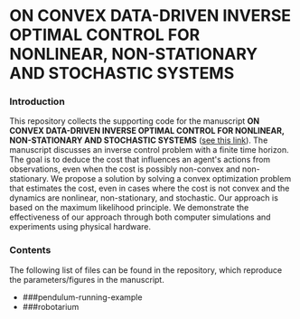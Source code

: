# ON CONVEX DATA-DRIVEN INVERSE OPTIMAL CONTROL FOR NONLINEAR, NON-STATIONARY AND STOCHASTIC SYSTEMS
### Introduction
This repository collects the supporting code for the manuscript **ON CONVEX DATA-DRIVEN INVERSE OPTIMAL CONTROL FOR NONLINEAR, NON-STATIONARY AND STOCHASTIC SYSTEMS** ([see this link]()). The manuscript discusses an inverse control problem with a finite time horizon. The goal is to deduce the cost that influences an agent's actions from observations, even when the cost is possibly non-convex and non-stationary. We propose a solution by solving a convex optimization problem that estimates the cost, even in cases where the cost is not convex and the dynamics are nonlinear, non-stationary, and stochastic. Our approach is based on the maximum likelihood principle. We demonstrate the effectiveness of our approach through both computer simulations and experiments using physical hardware.

### Contents
The following list of files can be found in the repository, which reproduce the parameters/figures in the manuscript.
- ###pendulum-running-example
- ###robotarium

